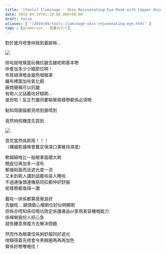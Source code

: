 ```yaml
---
title: '[tools] Iluminage - Skin Rejuvenating Eye Mask with Copper Oxide'
date: 2019-04-19T01:10:00.000+08:00
draft: false
aliases: [ "/2019/04/tools-iluminage-skin-rejuvenating-eye.html" ]
tags : [glamorous - 保養おたく]
---
```


對於歲月唔會响我到着跡嘛…  

![](/images/iluminage.jpg)

除咗就咁搽面玩機抗皺去皺呢啲基本嘢  
仲會加多少少細節位啊！  
布質順滑嘅金屬色嘅眼罩  
織布裡面加咗氧化銅  
廠商聲稱可以抗皺  
有啲人又話戴咗好瞓啲…  
是但啦！反正冇皺同要瞓覺兩樣嘢都係必須嘅  
  
點知周圍搵都見唔到搶唔到  
  
竟然响飛機度先買到  

![](/images/iluminage1.jpg)

買完當然係即用！！！  
（機艙乾燥嘛會戴定保濕口罩維持濕度）  
  
軟綿綿咁比一般眼罩面積大啲  
眼底位再加多一浸布  
都幾貼面而且遮光度一流  
又未到啲人講到話戴咗易入睡咗  
不過連後頭連橡筋同扣都仲好舒服  
呢樣嘢都值得一讚  
  
戴咗一排係都算感覺良好  
去皺呢… 額頭眉心嗰啲位好似明顯啲  
但係亦唔知係佢嘅功效定係護膚品or家用美容機嘅能力  
係㗎喇我份人好心急  
就係鍾意用複方去解決問題  
  
然而作為眼罩佢係夠舒服同好遮光  
咁瞓得着先唔會令黑眼圈再再再加色  
算係好嘢嚟嘅佢！